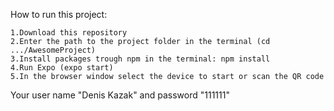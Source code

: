 How to run this project:

 	1.Download this repository
	2.Enter the path to the project folder in the terminal (cd .../AwesomeProject)
	3.Install packages trough npm in the terminal: npm install
	4.Run Expo (expo start)
	5.In the browser window select the device to start or scan the QR code

Your user name "Denis Kazak" and password "111111"
